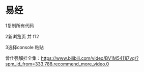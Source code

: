 # 易经
1复制所有代码

2新浏览页 并 f12

3选择console 粘贴

曾仕强解挂全集：https://www.bilibili.com/video/BV1M5411j7vq/?spm_id_from=333.788.recommend_more_video.0
